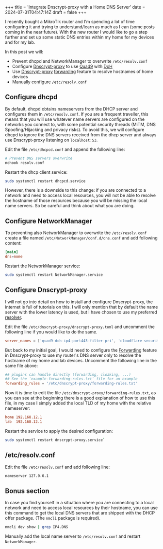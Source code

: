 +++
title = 'Integrate Dnscrypt-proxy with a Home DNS Server'
date = 2024-07-31T04:47:14Z
draft = false
+++

I recently bought a MikroTik router and I'm spending a lot of time configuring it and trying to understand/learn as much as I can (some posts coming in the near future). With the new router I would like to go a step further and set up some static DNS entries within my home for my devices and for my lab.

In this post we will:

- Prevent dhcpd and NetworkManager to overwrite `/etc/resolv.conf`
- Configure [Dnscrypt-proxy](https://github.com/DNSCrypt/dnscrypt-proxy) to use [Quad9](https://quad9.net/) with [DoH](https://en.m.wikipedia.org/wiki/DNS_over_HTTPS)
- Use [Dnscrypt-proxy](https://github.com/DNSCrypt/dnscrypt-proxy) [forwarding](https://github.com/dnscrypt/dnscrypt-proxy/wiki/Forwarding) feature to resolve hostnames of home devices
- Manually configure `/etc/resolv.conf`

## Configure dhcpd

By default, dhcpd obtains nameservers from the DHCP server and configures them in `/etc/resolv.conf`. If you are a frequent traveller, this means that you will use whatever name servers are configured on the networks you connect to, with some potential security threads (MiTM, DNS Spoofing/Hijacking and privacy risks). To avoid this, we will configure dhcpd to ignore the DNS servers received from the dhcp server and always use Dnscrypt-proxy listening on `localhost:53`.

Edit the file `/etc/dhcpcd.conf` and append the following line:

```bash
# Prevent DNS servers overwrite
nohook resolv.conf
```

Restart the dhcp client service:

```bash
sudo systemctl restart dhcpcd.service
```

However, there is a downside to this change: if you are connected to a network and need to access local resources, you will not be able to resolve the hostname of those resources because you will be missing the local name servers. So be careful and think about what you are doing.

## Configure NetworkManager

To preventing also NetworkManager to overwrite the `/etc/resolv.conf` create a file named `/etc/NetworkManager/conf.d/dns.conf` and add following content:

```conf
[main]
dns=none
```

Restart the NetworkManager service:

```bash
sudo systemctl restart NetworkManager.service
```

## Configure Dnscrypt-proxy

I will not go into detail on how to install and configure Dnscrypt-proxy, the internet is full of tutorials on this. I will only mention that by default the name server with the lower latency is used, but I have chosen to use my preferred [resolver](https://download.dnscrypt.info/resolvers-list/v3/public-resolvers.md).

Edit the file `/etc/dnscrypt-proxy/dnscrypt-proxy.toml` and uncomment the following line if you would like to do the same.

```toml
server_names = ['quad9-doh-ip4-port443-filter-pri', 'cloudflare-security']
```

But back to my initial goal, I would need to configure the [Forwarding](https://github.com/dnscrypt/dnscrypt-proxy/wiki/Forwarding) feature in Dnscrypt-proxy to use my router's DNS server only to resolve the hostname of my home and lab devices. Uncomment the following line in the same file above:

```toml
## plugins can handle directly (forwarding, cloaking, ...)
## See the `example-forwarding-rules.txt` file for an example
forwarding_rules = '/etc/dnscrypt-proxy/forwarding-rules.txt'
```

Now it is time to edit the file `/etc/dnscrypt-proxy/forwarding-rules.txt`, as you can see at the beginning there is a good explanation of how to use this file, in my case I simply added the local TLD of my home with the relative nameserver:

```toml
home 192.168.12.1
lab  192.168.12.1
```

Restart the service to apply the desired configuration:

```bash
sudo systemctl restart dnscrypt-proxy.service`
```

## /etc/resolv.conf

Edit the file `/etc/resolv.conf` and add following line:

```bash
nameserver 127.0.0.1
```

## Bonus section

In case you find yourself in a situation where you are connecting to a local network and need to access local resources by their hostname, you can use this command to get the local DNS servers that are shipped with the DHCP offer package. (The `nmcli` package is required).

```bash
nmcli dev show | grep IP4.DNS
```

Manually add the local name server to `/etc/resolv.conf` and restart `NetworkManager`.
